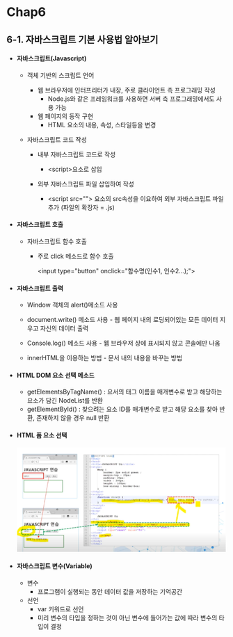 # Chap6



## 6-1. 자바스크립트 기본 사용법 알아보기

- #### 자바스크립트(Javascript)

  - 객체 기반의 스크립트 언어

    - 웹 브라우저에 인터프리터가 내장, 주로 클라이언트 측 프로그래밍 작성
      - Node.js와 같은 프레임워크를 사용하면 서버 측 프로그래밍에서도 사용 가능
    - 웹 페이지의 동작 구현
      - HTML 요소의 내용, 속성, 스타일등을 변경

  - 자바스크립트 코드 작성

    - 내부 자바스크립트 코드로 작성

      - &lt;script&gt;요소로 삽입

    - 외부 자바스크립트 파일 삽입하여 작성

      - &lt;script src=""&gt; 요소의 src속성을 이요하여 외부 자바스크립트 파일 추가 (파일의 확장자 = .js)

      

- #### 자바스크립트 호출

  - 자바스크립트 함수 호출

    - 주로 click 메소드로 함수 호출

      &lt;input type="button" onclick="함수명(인수1, 인수2...);"&gt;

      

- #### 자바스크립트 출력

  - Window 객체의 alert()메소드 사용

  - document.write() 메소드 사용 - 웹 페이지 내의 로딩되어있는 모든 데이터 지우고 자신의 데이터 출력

  - Console.log() 메소드 사용 - 웹 브라우저 상에 표시되지 않고 콘솔에만 나옴

  - innerHTML을 이용하는 방법 - 문서 내의 내용을 바꾸는 방법

    

- #### HTML DOM 요소 선택 메소드

  - getElementsByTagName() : 요서의 태그 이름을 매개변수로 받고 해당하는 요소가 담긴 NodeList를 반환
  - getElementById() : 찾으려는 요소 ID를 매개변수로 받고 해당 요소를 찾아 반환, 존재하지 않을 경우 null 반환



- #### HTML 폼 요소 선택

  ![16](https://raw.githubusercontent.com/EveKristinLee/save_img/main/img/16.png)



- #### 자바스크립트 변수(Variable)

  - 변수
    - 프로그램이 실행되는 동안 데이터 값을 저장하는 기억공간
  - 선언
    - var 키워드로 선언
    - 미리 변수의 타입을 정하는 것이 아닌 변수에 들어가는 값에 따라 변수의 타입이 결정

